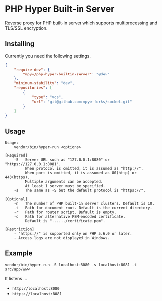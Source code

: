 # PHP Hyper Built-in Server

Reverse proxy for PHP built-in server which supports multiprocessing and TLS/SSL encryption.  

## Installing

Currently you need the following settings.

```json
{
    "require-dev": {
        "mpyw/php-hyper-builtin-server": "@dev"
    },
    "minimum-stability": "dev",
    "repositories": [
        {
            "type": "vcs",
            "url": "git@github.com:mpyw-forks/socket.git"
        }
    ]
}
```

## Usage

```
Usage:
    vendor/bin/hyper-run <options>

[Required]
    -S   Server URL such as "127.0.0.1:8080" or "https://127.0.0.1:8081".
         When protocol is omitted, it is assumed as "http://".
         When port is omitted, it is assumed as 80(http) or 443(https).
         Multiple arguments can be accepted.
         At least 1 server must be specified.
    -s   The same as -S but the default protocol is "https://".

[Optional]
    -n   The number of PHP built-in server clusters. Default is 10.
    -t   Path for document root. Default is the current directory.
    -r   Path for router script. Default is empty.
    -c   Path for alternative PEM-encoded certificate.
         Default is "....../certificate.pem".

[Restriction]
    - "https://" is supported only on PHP 5.6.0 or later.
    - Access logs are not displayed in Windows.
```

## Example

```
vendor/bin/hyper-run -S localhost:8080 -s localhost:8081 -t src/app/www
```

It listens ...

- `http://localhost:8080`
- `https://localhost:8081`
